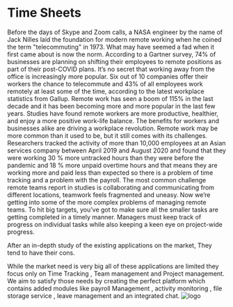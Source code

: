 # Time Sheets
Before the days of Skype and Zoom calls, a NASA engineer by the name of Jack Nilles laid the foundation for modern remote working when he coined the term "telecommuting" in 1973. What may have seemed a fad when it first came about is now the norm. According to a Gartner survey, 74% of businesses are planning on shifting their employees to remote positions as part of their post-COVID plans. 
It’s no secret that working away from the office is increasingly more popular. Six out of 10 companies offer their workers the chance to telecommute and 43% of all employees work remotely at least some of the time, according to the latest workplace statistics from Gallup.
Remote work has seen a boom of 115% in the last decade and it has been becoming more and more popular in the last few years.
Studies have found remote workers are more productive, healthier, and enjoy a more positive work-life balance. The benefits for workers and businesses alike are driving a workplace revolution.
Remote work may be more common than it used to be, but it still comes with its challenges.
Researchers tracked the activity of more than 10,000 employees at an Asian services company between April 2019 and August 2020 and found that they were working 30 % more untracked hours than they were before the pandemic and 18 % more unpaid overtime hours and that means they are working more and paid less than expected so there is a problem of time tracking and a problem with the payroll.
The most common challenge remote teams report in studies is collaborating and communicating from different locations, teamwork feels fragmented and uneasy.
Now we’re getting into some of the more complex problems of managing remote teams. To hit big targets, you’ve got to make sure all the smaller tasks are getting completed in a timely manner. Managers must keep track of progress on individual tasks while also keeping a keen eye on project-wide progress.

After an in-depth study of the existing applications on the market, They tend to have their cons.

While the market need is very big all of these applications are limited they focus only on Time Tracking , Team management and Project management. We aim to satisfy those needs by creating the perfect platform which contains added modules like payroll Management , activity monitoring , file storage service , leave management and an integrated chat.
![logo](https://user-images.githubusercontent.com/79610408/165441429-e3dd83ec-0df5-4c22-a7a2-f54eebc7b6cc.png)
